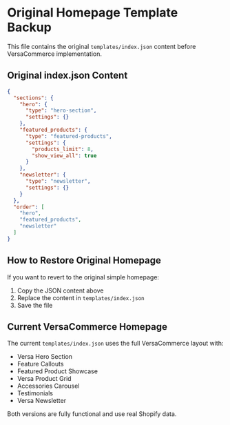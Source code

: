 # Original Homepage Template Backup

This file contains the original `templates/index.json` content before VersaCommerce implementation.

## Original index.json Content

```json
{
  "sections": {
    "hero": {
      "type": "hero-section",
      "settings": {}
    },
    "featured_products": {
      "type": "featured-products",
      "settings": {
        "products_limit": 8,
        "show_view_all": true
      }
    },
    "newsletter": {
      "type": "newsletter",
      "settings": {}
    }
  },
  "order": [
    "hero",
    "featured_products",
    "newsletter"
  ]
}
```

## How to Restore Original Homepage

If you want to revert to the original simple homepage:

1. Copy the JSON content above
2. Replace the content in `templates/index.json`
3. Save the file

## Current VersaCommerce Homepage

The current `templates/index.json` uses the full VersaCommerce layout with:
- Versa Hero Section
- Feature Callouts
- Featured Product Showcase
- Versa Product Grid
- Accessories Carousel
- Testimonials
- Versa Newsletter

Both versions are fully functional and use real Shopify data.
